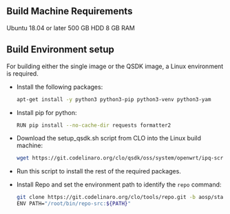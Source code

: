 ## Build Machine Requirements
Ubuntu 18.04 or later
500 GB HDD
8 GB RAM

## Build Environment setup

For building either the single image or the QSDK image, a Linux environment is required.

- Install the following packages:
  ```bash
  apt-get install -y python3 python3-pip python3-venv python3-yam
  ```

- Install pip for python:
  ```bash
  RUN pip install --no-cache-dir requests formatter2
  ```

- Download the setup_qsdk.sh script from CLO into the Linux build machine:
  ```bash
  wget https://git.codelinaro.org/clo/qsdk/oss/system/openwrt/ipq-scripts/-/raw/win.platform_tools.1.0/setup_qsdk.sh
  ```

- Run this script to install the rest of the required packages.

- Install Repo and set the environment path to identify the `repo` command:
  ```bash
  git clone https://git.codelinaro.org/clo/tools/repo.git -b aosp/stable /root/bin/repo
  ENV PATH="/root/bin/repo-src:${PATH}"
  ```
